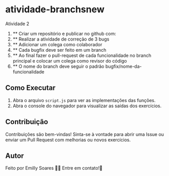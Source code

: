 # atividade-branchsnew
Atividade 2

1. ** Criar um repositório e publicar no github com:
2. ** Realizar a atividade de correção de 3 bugs
3. ** Adicionar um colega como colaborador
4. ** Cada bugfix deve ser feito em um branch
5. ** Ao final fazer o pull-request de cada funcionalidade no branch principal e colocar um colega como revisor do código
6. ** O nome do branch deve seguir o padrão bugfix/nome-da-funcionalidade


## Como Executar

1. Abra o arquivo `script.js` para ver as implementações das funções.
2. Abra o console do navegador para visualizar as saídas dos exercícios.

## Contribuição

Contribuições são bem-vindas! Sinta-se à vontade para abrir uma Issue ou enviar um Pull Request com melhorias ou novos exercícios.

## Autor
Feito por Emilly Soares 👋🏽 Entre em contato!🚀



